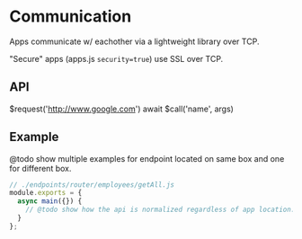 # Communication

Apps communicate w/ eachother via a lightweight library over TCP.

"Secure" apps (apps.js `security=true`) use SSL over TCP.

## API

$request('http://www.google.com')
await $call('name', args)

## Example
@todo show multiple examples for endpoint located on same box and one for different box.
```javascript
// ./endpoints/router/employees/getAll.js
module.exports = {
  async main({}) {
    // @todo show how the api is normalized regardless of app location.
  }
};
```

